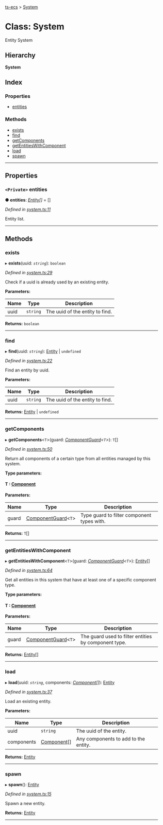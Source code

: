 [ts-ecs](../README.md) > [System](../classes/system.md)

# Class: System

Entity System

## Hierarchy

**System**

## Index

### Properties

* [entities](system.md#entities)

### Methods

* [exists](system.md#exists)
* [find](system.md#find)
* [getComponents](system.md#getcomponents)
* [getEntitiesWithComponent](system.md#getentitieswithcomponent)
* [load](system.md#load)
* [spawn](system.md#spawn)

---

## Properties

<a id="entities"></a>

### `<Private>` entities

**● entities**: *[Entity](entity.md)[]* =  []

*Defined in [system.ts:11](https://github.com/envis10n/ts-ecs/blob/2ca746a/src/system.ts#L11)*

Entity list.

___

## Methods

<a id="exists"></a>

###  exists

▸ **exists**(uuid: *`string`*): `boolean`

*Defined in [system.ts:29](https://github.com/envis10n/ts-ecs/blob/2ca746a/src/system.ts#L29)*

Check if a uuid is already used by an existing entity.

**Parameters:**

| Name | Type | Description |
| ------ | ------ | ------ |
| uuid | `string` |  The uuid of the entity to find. |

**Returns:** `boolean`

___
<a id="find"></a>

###  find

▸ **find**(uuid: *`string`*): [Entity](entity.md) \| `undefined`

*Defined in [system.ts:22](https://github.com/envis10n/ts-ecs/blob/2ca746a/src/system.ts#L22)*

Find an entity by uuid.

**Parameters:**

| Name | Type | Description |
| ------ | ------ | ------ |
| uuid | `string` |  The uuid of the entity to find. |

**Returns:** [Entity](entity.md) \| `undefined`

___
<a id="getcomponents"></a>

###  getComponents

▸ **getComponents**<`T`>(guard: *[ComponentGuard](../#componentguard)<`T`>*): `T`[]

*Defined in [system.ts:50](https://github.com/envis10n/ts-ecs/blob/2ca746a/src/system.ts#L50)*

Return all components of a certain type from all entities managed by this system.

**Type parameters:**

#### T :  [Component](component.md)
**Parameters:**

| Name | Type | Description |
| ------ | ------ | ------ |
| guard | [ComponentGuard](../#componentguard)<`T`> |  Type guard to filter component types with. |

**Returns:** `T`[]

___
<a id="getentitieswithcomponent"></a>

###  getEntitiesWithComponent

▸ **getEntitiesWithComponent**<`T`>(guard: *[ComponentGuard](../#componentguard)<`T`>*): [Entity](entity.md)[]

*Defined in [system.ts:64](https://github.com/envis10n/ts-ecs/blob/2ca746a/src/system.ts#L64)*

Get all entities in this system that have at least one of a specific component type.

**Type parameters:**

#### T :  [Component](component.md)
**Parameters:**

| Name | Type | Description |
| ------ | ------ | ------ |
| guard | [ComponentGuard](../#componentguard)<`T`> |  The guard used to filter entities by component type. |

**Returns:** [Entity](entity.md)[]

___
<a id="load"></a>

###  load

▸ **load**(uuid: *`string`*, components: *[Component](component.md)[]*): [Entity](entity.md)

*Defined in [system.ts:37](https://github.com/envis10n/ts-ecs/blob/2ca746a/src/system.ts#L37)*

Load an existing entity.

**Parameters:**

| Name | Type | Description |
| ------ | ------ | ------ |
| uuid | `string` |  The uuid of the entity. |
| components | [Component](component.md)[] |  Any components to add to the entity. |

**Returns:** [Entity](entity.md)

___
<a id="spawn"></a>

###  spawn

▸ **spawn**(): [Entity](entity.md)

*Defined in [system.ts:15](https://github.com/envis10n/ts-ecs/blob/2ca746a/src/system.ts#L15)*

Spawn a new entity.

**Returns:** [Entity](entity.md)

___

